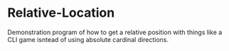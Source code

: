 # Relative-Location
Demonstration program of how to get a relative position with things like a CLI game isntead of using absolute cardinal directions.
